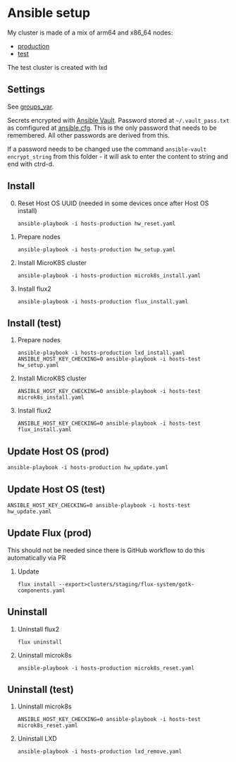 # Ansible setup

My cluster is made of a mix of arm64 and x86_64 nodes:
- [production](hosts-production)
- [test](hosts)

The test cluster is created with lxd

## Settings

See [groups_var](groups_var/all.yaml).

Secrets encrypted with [Ansible Vault](https://docs.ansible.com/ansible/latest/user_guide/vault.html). Password stored at `~/.vault_pass.txt` as comfigured at [ansible.cfg](ansible.cfg). This is the only password that needs to be remembered. All other passwords are derived from this.

If a password needs to be changed use the command `ansible-vault encrypt_string` from this folder - it will ask to enter the content to string and end with ctrd-d.

## Install

0. Reset Host OS UUID (needed in some devices once after Host OS install)
   ```
   ansible-playbook -i hosts-production hw_reset.yaml
   ```
1. Prepare nodes
   ```
   ansible-playbook -i hosts-production hw_setup.yaml
   ```
2. Install MicroK8S cluster
   ```
   ansible-playbook -i hosts-production microk8s_install.yaml
   ```
3. Install flux2
   ```
   ansible-playbook -i hosts-production flux_install.yaml
   ```
## Install (test)

1. Prepare nodes
   ```
   ansible-playbook -i hosts-production lxd_install.yaml
   ANSIBLE_HOST_KEY_CHECKING=0 ansible-playbook -i hosts-test hw_setup.yaml
   ```
2. Install MicroK8S cluster
   ```
   ANSIBLE_HOST_KEY_CHECKING=0 ansible-playbook -i hosts-test microk8s_install.yaml
   ```
3. Install flux2
   ```
   ANSIBLE_HOST_KEY_CHECKING=0 ansible-playbook -i hosts-test flux_install.yaml
   ```

## Update Host OS (prod)
   ```
   ansible-playbook -i hosts-production hw_update.yaml
   ```
## Update Host OS (test)
   ```
   ANSIBLE_HOST_KEY_CHECKING=0 ansible-playbook -i hosts-test hw_update.yaml
   ```
## Update Flux (prod)

This should not be needed since there is GitHub workflow to do this automatically via PR

1. Update
   ```
   flux install --export>clusters/staging/flux-system/gotk-components.yaml
   ```

## Uninstall

1. Uninstall flux2
   ```
   flux uninstall
   ```
2. Uninstall microk8s
   ```
   ansible-playbook -i hosts-production microk8s_reset.yaml
   ```
## Uninstall (test)

1. Uninstall microk8s
   ```
   ANSIBLE_HOST_KEY_CHECKING=0 ansible-playbook -i hosts-test microk8s_reset.yaml
   ```
2. Uninstall LXD
   ```
   ansible-playbook -i hosts-production lxd_remove.yaml
   ```